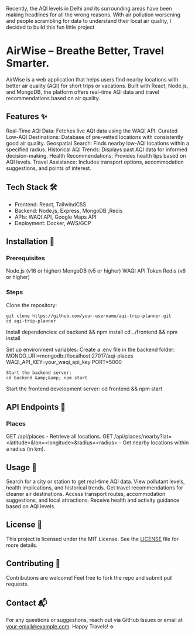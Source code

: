 Recently, the AQI levels in Delhi and its surrounding areas have been making headlines for all the wrong reasons.&nbsp;With air pollution worsening and people scrambling for data to understand their local air quality, I decided to build this fun little project&nbsp;
# AirWise – Breathe Better, Travel Smarter. 
[](https://chatgpt.com/c/LICENSE)
[](https://nodejs.org/)
[](https://www.mongodb.com/)
AirWise is a web application that helps users find nearby locations with better air quality (AQI) for short trips or vacations. Built with React, Node.js, and MongoDB, the platform offers real-time AQI data and travel recommendations based on air quality.

## Features ✨

Real-Time AQI Data: Fetches live AQI data using the WAQI API.
Curated Low-AQI Destinations: Database of pre-vetted locations with consistently good air quality.
Geospatial Search: Finds nearby low-AQI locations within a specified radius.
Historical AQI Trends: Displays past AQI data for informed decision-making.
Health Recommendations: Provides health tips based on AQI levels.
Travel Assistance: Includes transport options, accommodation suggestions, and points of interest.


## Tech Stack 🛠️

- Frontend: React, TailwindCSS
- Backend: Node.js, Express, MongoDB ,Redis
- APIs: WAQI API, Google Maps API
- Deployment: Docker, AWS/GCP


## Installation 🚀
### Prerequisites

Node.js (v16 or higher) 
MongoDB (v5 or higher)
WAQI API Token
Redis (v6 or higher)

### Steps


Clone the repository:
```
git clone https://github.com/your-username/aqi-trip-planner.git
cd aqi-trip-planner
```


Install dependencies:
cd backend &amp;&amp; npm install
cd ../frontend &amp;&amp; npm install



Set up environment variables:
Create a .env file in the backend folder:
MONGO_URI=mongodb://localhost:27017/aqi-places
WAQI_API_KEY=your_waqi_api_key
PORT=5000


``` 
Start the backend server:
cd backend &amp;&amp; npm start
```


Start the frontend development server:
cd frontend &amp;&amp; npm start




## API Endpoints 📡
### Places

GET /api/places - Retrieve all locations.
GET /api/places/nearby?lat=&lt;latitude&gt;&amp;lon=&lt;longitude&gt;&amp;radius=&lt;radius&gt; - Get nearby locations within a radius (in km).


## Usage 🌿

Search for a city or station to get real-time AQI data.
View pollutant levels, health implications, and historical trends.
Get travel recommendations for cleaner air destinations.
Access transport routes, accommodation suggestions, and local attractions.
Receive health and activity guidance based on AQI levels.


## License 📜
This project is licensed under the MIT License. See the [LICENSE](https://chatgpt.com/c/LICENSE) file for more details.

## Contributing 🤝
Contributions are welcome! Feel free to fork the repo and submit pull requests.

## Contact 📬
For any questions or suggestions, reach out via GitHub Issues or email at [your-email@example.com](mailto:your-email@example.com).
Happy Travels! ✈️